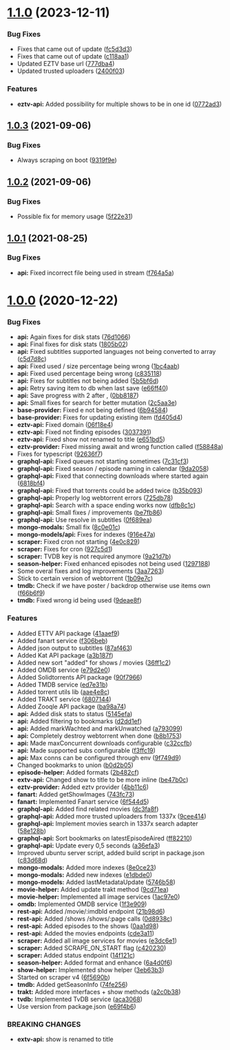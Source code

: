 # [1.1.0](https://github.com/pct-org/popcorn-env/compare/v1.0.3...v1.1.0) (2023-12-11)


### Bug Fixes

* Fixes that came out of update ([fc5d3d3](https://github.com/pct-org/popcorn-env/commit/fc5d3d34d462d2dc184ff81d47cbe5dbee944ef1))
* Fixes that came out of update ([c118aa1](https://github.com/pct-org/popcorn-env/commit/c118aa1c56bafc7cc54d4be85f7bdb94d0715529))
* Updated EZTV base url ([777dba4](https://github.com/pct-org/popcorn-env/commit/777dba494fec818a75af235486f6ac9e8bbe1923))
* Updated trusted uploaders ([2400f03](https://github.com/pct-org/popcorn-env/commit/2400f03eee04186756f4c52a0ed56cf660c87728))


### Features

* **eztv-api:** Added possibility for multiple shows to be in one id ([0772ad3](https://github.com/pct-org/popcorn-env/commit/0772ad370771159751b3d57a6b3a4fb001cfbe4b))



## [1.0.3](https://github.com/pct-org/popcorn-env/compare/v1.0.2...v1.0.3) (2021-09-06)


### Bug Fixes

* Always scraping on boot ([9319f9e](https://github.com/pct-org/popcorn-env/commit/9319f9ee7d699c2b60be2e6b19d00abc4a4e8f38))



## [1.0.2](https://github.com/pct-org/popcorn-env/compare/v1.0.1...v1.0.2) (2021-09-06)


### Bug Fixes

* Possible fix for memory usage ([5f22e31](https://github.com/pct-org/popcorn-env/commit/5f22e31e5d7a720580e17d94fffe1e58bdf14cc1))



## [1.0.1](https://github.com/pct-org/popcorn-env/compare/v1.0.0...v1.0.1) (2021-08-25)


### Bug Fixes

* **api:** Fixed incorrect file being used in stream ([f764a5a](https://github.com/pct-org/popcorn-env/commit/f764a5a3e5ca6947f1555f844203ec2cf197824b))



# [1.0.0](https://github.com/pct-org/popcorn-env/compare/ff82210999ddfb00296b1c9c98fd577d551295b0...v1.0.0) (2020-12-22)


### Bug Fixes

* **api:** Again fixes for disk stats ([76d1066](https://github.com/pct-org/popcorn-env/commit/76d10669dadc3d839b37f736288e78e792b453d0))
* **api:** Final fixes for disk stats ([1805b02](https://github.com/pct-org/popcorn-env/commit/1805b027e9ff0c7de29d536a1c943f50ae0330f6))
* **api:** Fixed subtitles supported languages not being converted to array ([c5d7d8c](https://github.com/pct-org/popcorn-env/commit/c5d7d8c26f1a26ec14882c697382e3f55fafdf61))
* **api:** Fixed used / size percentage being wrong ([1bc4aab](https://github.com/pct-org/popcorn-env/commit/1bc4aabecc810929fd553238c9f977b2e4edc29a))
* **api:** Fixed used percentage being wrong ([c835118](https://github.com/pct-org/popcorn-env/commit/c8351185b24512f3619c8ab8133e88e7d17668fe))
* **api:** Fixes for subtitles not being added ([5b5bf6d](https://github.com/pct-org/popcorn-env/commit/5b5bf6d922af35d0b499197e152e2664a5946546))
* **api:** Retry saving item to db when last save ([e66ff40](https://github.com/pct-org/popcorn-env/commit/e66ff40811b6cf1dee3387882022f4aa45482bef))
* **api:** Save progress with 2 after , ([0bb8187](https://github.com/pct-org/popcorn-env/commit/0bb818757bb1a53356005430ff5d7d5a53133752))
* **api:** Small fixes for search for better mutation ([2c5aa3e](https://github.com/pct-org/popcorn-env/commit/2c5aa3e268ffc64db1a346252f98133f89e9674e))
* **base-provider:** Fixed e not being defined ([6b94584](https://github.com/pct-org/popcorn-env/commit/6b9458492740187307ce04085106200017a31aa3))
* **base-provider:** Fixes for updating existing item ([fd405d4](https://github.com/pct-org/popcorn-env/commit/fd405d482b1a05c66ff37a2181d6d9dd62c81bf6))
* **eztv-api:** Fixed domain ([06f18e4](https://github.com/pct-org/popcorn-env/commit/06f18e415f04992f23d36f91305a643ded63726f))
* **eztv-api:** Fixed not finding episodes ([3037391](https://github.com/pct-org/popcorn-env/commit/3037391df35af793aec4abad59418d3568e8e36f))
* **eztv-api:** Fixed show not renamed to title ([e651bd5](https://github.com/pct-org/popcorn-env/commit/e651bd54fa04690b2043f0b1d5039dbd623d1cf8))
* **eztv-provider:** Fixed missing await and wrong function called ([f58848a](https://github.com/pct-org/popcorn-env/commit/f58848a2906123e9023439d66734543bb8cda451))
* Fixes for typescript ([92636f7](https://github.com/pct-org/popcorn-env/commit/92636f78bff9590f11934edbfca1dc61ee99d1eb))
* **graphql-api:** Fixed queues not starting sometimes ([7c31cf3](https://github.com/pct-org/popcorn-env/commit/7c31cf390b29a2a21ef94e62a2f369bc0f6d0318))
* **graphql-api:** Fixed season / episode naming in calendar ([9da2058](https://github.com/pct-org/popcorn-env/commit/9da20581a4f60bc58dee0f513bac54b8d8b610de))
* **graphql-api:** Fixed that connecting downloads where started again ([6818bf4](https://github.com/pct-org/popcorn-env/commit/6818bf4158e918402796ff6c1cd3b81f50da95d3))
* **graphql-api:** Fixed that torrents could be added twice ([b35b093](https://github.com/pct-org/popcorn-env/commit/b35b093304db9f1caa01c4ebd6437e29217671fa))
* **graphql-api:** Properly log webtorrent errors ([725db78](https://github.com/pct-org/popcorn-env/commit/725db780c7eaa42fb551a91a9227c71eaa210eb3))
* **graphql-api:** Search with a space ending works now ([dfb8c1c](https://github.com/pct-org/popcorn-env/commit/dfb8c1c4823f5935478c36cf2bcbf25364509f6a))
* **graphql-api:** Small fixes / improvements ([be7fb86](https://github.com/pct-org/popcorn-env/commit/be7fb86ee643a6dca103e097a92d58ed91f2d20c))
* **graphql-api:** Use resolve in subtitles ([0f689ea](https://github.com/pct-org/popcorn-env/commit/0f689eaaa218e1bf9b9e2b0b3ea17ba00fe33488))
* **mongo-modals:** Small fix ([8c0e01c](https://github.com/pct-org/popcorn-env/commit/8c0e01c69721cf64f8c20c4d80789607cb29d98f))
* **mongo-models/api:** Fixes for indexes ([916e47a](https://github.com/pct-org/popcorn-env/commit/916e47a9421968b963ccf1d2bd0805cafdfff733))
* **scraper:** Fixed cron not starting ([4e0c829](https://github.com/pct-org/popcorn-env/commit/4e0c8294667f36afec1f2697ed6e93864ab55d38))
* **scraper:** Fixes for cron ([927c5d1](https://github.com/pct-org/popcorn-env/commit/927c5d1945b21fc198aab5e7b951bd3af0ea7962))
* **scraper:** TVDB key is not required anymore ([9a21d7b](https://github.com/pct-org/popcorn-env/commit/9a21d7b78407a0f93604af077fb39d5e9c5c9932))
* **season-helper:** Fixed enhanced episodes not being used ([1297188](https://github.com/pct-org/popcorn-env/commit/1297188a78894b5a8f68c9fd740579292b96507f))
* Some overal fixes and log improvements ([3aa7263](https://github.com/pct-org/popcorn-env/commit/3aa72630f53036164e82946410fcf4eda5cf4db0))
* Stick to certain version of webtorrent ([1b09e7c](https://github.com/pct-org/popcorn-env/commit/1b09e7c360ac572e2b64b851fef00d317bb1bda4))
* **tmdb:** Check if we have poster / backdrop otherwise use items own ([f66b6f9](https://github.com/pct-org/popcorn-env/commit/f66b6f9504b1296f95819156f8d9ee3869b21cee))
* **tmdb:** Fixed wrong id being used ([9deae8f](https://github.com/pct-org/popcorn-env/commit/9deae8f6e156c7a1619c022af591926081873238))


### Features

* Added ETTV API package ([41aaef9](https://github.com/pct-org/popcorn-env/commit/41aaef94967ab274c1d90c3f215db06fbe6349fa))
* Added fanart service ([f306beb](https://github.com/pct-org/popcorn-env/commit/f306beb766b85ef5ee6d0205717b908d1f79086e))
* Added json output to subtitles ([87af463](https://github.com/pct-org/popcorn-env/commit/87af4638f90e139b2c6fe55047aa79500e09f820))
* Added Kat API package ([a3b187f](https://github.com/pct-org/popcorn-env/commit/a3b187f20bfdcc020766173908c9da8004798d51))
* Added new sort "added" for shows / movies ([36ff1c2](https://github.com/pct-org/popcorn-env/commit/36ff1c2bf9df1d2c32e97fa832d1150f68aa2522))
* Added OMDB service ([e79d2e0](https://github.com/pct-org/popcorn-env/commit/e79d2e02e2dc159614a842e25f3734291072adba))
* Added Solidtorrents API package ([90f7966](https://github.com/pct-org/popcorn-env/commit/90f796680db2d536454a8bbc27f538b53ee66351))
* Added TMDB service ([ed7e31b](https://github.com/pct-org/popcorn-env/commit/ed7e31bb9a49a3337005ac5fa5eb765bcf7cf879))
* Added torrent utils lib ([aae4e8c](https://github.com/pct-org/popcorn-env/commit/aae4e8ca552e5d99511ae4d4354737b5083f399e))
* Added TRAKT service ([6807144](https://github.com/pct-org/popcorn-env/commit/68071447b7810bb7e8abce5bf39c5415b740b915))
* Added Zooqle API package ([ba98a74](https://github.com/pct-org/popcorn-env/commit/ba98a741afcf65c3345dfe29db3a5c885d520b32))
* **api:** Added disk stats to status ([5145efa](https://github.com/pct-org/popcorn-env/commit/5145efa2fea2e936e755bdd573289fe88dda2764))
* **api:** Added filtering to bookmarks ([d2dd1ef](https://github.com/pct-org/popcorn-env/commit/d2dd1ef0aa33ac32eec4a0b3864f1616876f111c))
* **api:** Added markWachted and markUnwatched ([a793099](https://github.com/pct-org/popcorn-env/commit/a79309974055ee2cc2324ce9b14e542b51f78288))
* **api:** Completely destroy webtorrent when done ([b8b1753](https://github.com/pct-org/popcorn-env/commit/b8b1753a4929577517bc41a9e1cd81734bc51d55))
* **api:** Made maxConcurrent downloads configurable ([c32ccfb](https://github.com/pct-org/popcorn-env/commit/c32ccfb9803675f94fdd9b33b8c205c624566799))
* **api:** Made supported subs configurable ([f3ffc19](https://github.com/pct-org/popcorn-env/commit/f3ffc19a6fcdf6848782ea0066abf02af15ebdb7))
* **api:** Max conns can be configured through env ([9f749d9](https://github.com/pct-org/popcorn-env/commit/9f749d9af851e75c3869af2f090d3e26ec0e4c92))
* Changed bookmarks to union ([b0d2b05](https://github.com/pct-org/popcorn-env/commit/b0d2b05911a31c11f54fa733c9507612884c80ec))
* **episode-helper:** Added formats ([2b482cf](https://github.com/pct-org/popcorn-env/commit/2b482cfa68fc2efe06861fdc8820527e3ede4c2d))
* **extv-api:** Changed show to title to be more inline ([be47b0c](https://github.com/pct-org/popcorn-env/commit/be47b0c287f556cc4cabc226f2fea4d5bae05350))
* **eztv-provider:** Added eztv provider ([4bb11c6](https://github.com/pct-org/popcorn-env/commit/4bb11c6f2b78b8c9892907c263bca3d600038787))
* **fanart:** Added getShowImages ([743fc73](https://github.com/pct-org/popcorn-env/commit/743fc73dc8b1804846d8081736a7eac53844054e))
* **fanart:** Implemented Fanart service ([6f544d5](https://github.com/pct-org/popcorn-env/commit/6f544d5249ae8d207db6a4a9a1e0dc95f38e8319))
* **graphql-api:** Added find related movies ([dc3fa8f](https://github.com/pct-org/popcorn-env/commit/dc3fa8f627154d5f04e28aa68e876b14fb8df8ac))
* **graphql-api:** Added more trusted uploaders from 1337x ([9cee414](https://github.com/pct-org/popcorn-env/commit/9cee4148864ff2f2639c4c84ee718fc36abc7385))
* **graphql-api:** Implement movies search in 1337x search adapter ([58e128b](https://github.com/pct-org/popcorn-env/commit/58e128b5cd1e113386c78b3e51f7e5370416d756))
* **graphql-api:** Sort bookmarks on latestEpisodeAired ([ff82210](https://github.com/pct-org/popcorn-env/commit/ff82210999ddfb00296b1c9c98fd577d551295b0))
* **graphql-api:** Update every 0,5 seconds ([a36efa3](https://github.com/pct-org/popcorn-env/commit/a36efa35a52e464d4d42ef9eb23ca4af0362a08a))
* Improved ubuntu server script, added build script in package.json ([c83d68d](https://github.com/pct-org/popcorn-env/commit/c83d68d6edfd96f8351ccc79481d2690ea9a070d))
* **mongo-modals:** Added more indexes ([8e0ce23](https://github.com/pct-org/popcorn-env/commit/8e0ce23417fa06b59f2fcd6ac33826d2c5766e55))
* **mongo-modals:** Added new indexes ([e1dbde0](https://github.com/pct-org/popcorn-env/commit/e1dbde08bf9f3926fad9518a21eef7075012d444))
* **mongo-models:** Added lastMetadataUpdate ([5746b58](https://github.com/pct-org/popcorn-env/commit/5746b58d93b44d74079622ddd1e6a7263e442529))
* **movie-helper:** Added update trakt method ([9cd71ea](https://github.com/pct-org/popcorn-env/commit/9cd71eaf96a9cc97795d2cb3f695972e7ac03a5f))
* **movie-helper:** Implemented all image services ([1ac97e0](https://github.com/pct-org/popcorn-env/commit/1ac97e0f796900fa3a4656fe1433e7cf57f26c8e))
* **omdb:** Implemented OMDB service ([1f3e909](https://github.com/pct-org/popcorn-env/commit/1f3e9096e5d9fb47dd395da13113bb93906af5c8))
* **rest-api:** Added /movie/:imdbId endpoint ([21b98d6](https://github.com/pct-org/popcorn-env/commit/21b98d64845063cc960cc1833c361289510f9191))
* **rest-api:** Added /shows /shows/:page calls ([0d8938c](https://github.com/pct-org/popcorn-env/commit/0d8938c2d5eca2f66502a0fd7382a7ddb046057c))
* **rest-api:** Added episodes to the shows ([0aa1d98](https://github.com/pct-org/popcorn-env/commit/0aa1d98319865d4d3d3b51dbfbed42e6caf45bdb))
* **rest-api:** Added the movies endpoints ([cde3a11](https://github.com/pct-org/popcorn-env/commit/cde3a111d07fadd32d69f7112935d97920a7bfcf))
* **scraper:** Added all image services for movies ([e3dc6e1](https://github.com/pct-org/popcorn-env/commit/e3dc6e1a18307afb4a9f935a45e158f472823cd4))
* **scraper:** Added SCRAPE_ON_START flag ([c420230](https://github.com/pct-org/popcorn-env/commit/c42023085482c7c05ba0de11ebe5e77d3af8f8ab))
* **scraper:** Added status endpoint ([14f121c](https://github.com/pct-org/popcorn-env/commit/14f121cbfaf595b275a15bf8562b2bd0f9ca17ae))
* **season-helper:** Added format and enhance ([6a4d0f6](https://github.com/pct-org/popcorn-env/commit/6a4d0f6d3902e3694632e8122d607040b39d63f2))
* **show-helper:** Implemented show helper ([3eb63b3](https://github.com/pct-org/popcorn-env/commit/3eb63b3c295ffdfb359deb27869f7fc630ff943a))
* Started on scraper v4 ([6f5690b](https://github.com/pct-org/popcorn-env/commit/6f5690b7bf6989272bb9b49dce248585e94d842c))
* **tmdb:** Added getSeasonInfo ([74fe256](https://github.com/pct-org/popcorn-env/commit/74fe2565d51b1a4a175db0ec5762e7ccbe8eb38b))
* **trakt:** Added more interfaces + show methods ([a2c0b38](https://github.com/pct-org/popcorn-env/commit/a2c0b38748cb3f7d1cb9fc1e304df83d83af006e))
* **tvdb:** Implemented TvDB service ([aca3068](https://github.com/pct-org/popcorn-env/commit/aca3068cd5a9041230b932b5e828c6b69e67a612))
* Use version from package.json ([e69f4b6](https://github.com/pct-org/popcorn-env/commit/e69f4b645720130f6012833d37b6aaf22123ae9c))


### BREAKING CHANGES

* **extv-api:** show is renamed to title



